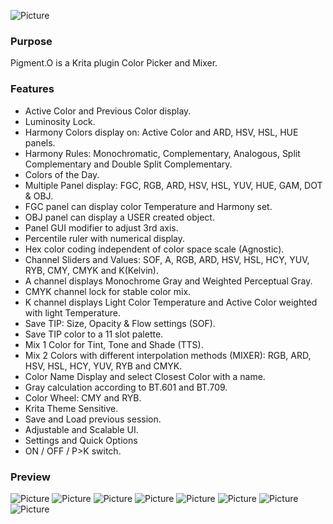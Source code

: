 ![Picture](https://raw.githubusercontent.com/EyeOdin/Pigment.O/master/pigment_o/PREVIEWS/pigment_o.png)

### Purpose

Pigment.O is a Krita plugin Color Picker and Mixer.

### Features

* Active Color and Previous Color display.
* Luminosity Lock.
* Harmony Colors display on: Active Color and ARD, HSV, HSL, HUE panels.
* Harmony Rules: Monochromatic, Complementary, Analogous, Split Complementary and Double Split Complementary.
* Colors of the Day.
* Multiple Panel display: FGC, RGB, ARD, HSV, HSL, YUV, HUE, GAM, DOT & OBJ.
* FGC panel can display color Temperature and Harmony set.
* OBJ panel can display a USER created object.
* Panel GUI modifier to adjust 3rd axis.
* Percentile ruler with numerical display.
* Hex color coding independent of color space scale (Agnostic).
* Channel Sliders and Values: SOF, A, RGB, ARD, HSV, HSL, HCY, YUV, RYB, CMY, CMYK and K(Kelvin).
* A channel displays Monochrome Gray and Weighted Perceptual Gray.
* CMYK channel lock for stable color mix.
* K channel displays Light Color Temperature and Active Color weighted with light Temperature.
* Save TIP: Size, Opacity & Flow settings (SOF).
* Save TIP color to a 11 slot palette.
* Mix 1 Color for Tint, Tone and Shade (TTS).
* Mix 2 Colors with different interpolation methods (MIXER): RGB, ARD, HSV, HSL, HCY, YUV, RYB and CMYK.
* Color Name Display and select Closest Color with a name.
* Gray calculation according to BT.601 and BT.709.
* Color Wheel: CMY and RYB.
* Krita Theme Sensitive.
* Save and Load previous session.
* Adjustable and Scalable UI.
* Settings and Quick Options
* ON / OFF / P>K switch.


### Preview
![Picture](https://raw.githubusercontent.com/EyeOdin/Pigment.O/master/pigment_o/PREVIEWS/default_boot.png)
![Picture](https://raw.githubusercontent.com/EyeOdin/Pigment.O/master/pigment_o/PREVIEWS/channels_all.png)
![Picture](https://raw.githubusercontent.com/EyeOdin/Pigment.O/master/pigment_o/PREVIEWS/panel_rgb.png)
![Picture](https://raw.githubusercontent.com/EyeOdin/Pigment.O/master/pigment_o/PREVIEWS/panel_ard.png)
![Picture](https://raw.githubusercontent.com/EyeOdin/Pigment.O/master/pigment_o/PREVIEWS/panel_hue_triangle.png)
![Picture](https://raw.githubusercontent.com/EyeOdin/Pigment.O/master/pigment_o/PREVIEWS/panel_gam_mask_triangle.png)
![Picture](https://raw.githubusercontent.com/EyeOdin/Pigment.O/master/pigment_o/PREVIEWS/panel_dot.png)
![Picture](https://raw.githubusercontent.com/EyeOdin/Pigment.O/master/pigment_o/PREVIEWS/panel_obj_sphere_swap.png)
